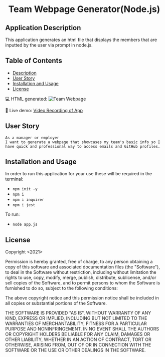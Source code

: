 <h1 align="center">Team Webpage Generator(Node.js)</h1>

## Application Description

This application generates an html file that displays the members that are inputted by the user via prompt in node.js.

## Table of Contents
- [Description](#description)
- [User Story](#user-story)
- [Installation and Usage](#installation-and-usage)
- [License](#license)

💻 HTML generated:
![Team Webpage](./output/ScreenShot.png)

🎥 Live demo:
[Video Recording of App](https://drive.google.com/file/d/1wWl3hRbT1MjDZoCm0gcQ8JkFFHH9m5yw/view)

## User Story

```
As a manager or employer
I want to generate a webpage that showcases my team's basic info so I have quick and professional way to access emails and GitHub profiles.
```

## Installation and Usage

In order to run this application for your use these will be required in the terminal:
- `npm init -y`
- `npm i`
- `npm i inquirer`
- `npm i jest`

To run:
- `node app.js`

## License

Copyright <2021> 

Permission is hereby granted, free of charge, to any person obtaining a copy of this software and associated documentation files (the "Software"), to deal in the Software without restriction, including without limitation the rights to use, copy, modify, merge, publish, distribute, sublicense, and/or sell copies of the Software, and to permit persons to whom the Software is furnished to do so, subject to the following conditions:

The above copyright notice and this permission notice shall be included in all copies or substantial portions of the Software.

THE SOFTWARE IS PROVIDED "AS IS", WITHOUT WARRANTY OF ANY KIND, EXPRESS OR IMPLIED, INCLUDING BUT NOT LIMITED TO THE WARRANTIES OF MERCHANTABILITY, FITNESS FOR A PARTICULAR PURPOSE AND NONINFRINGEMENT. IN NO EVENT SHALL THE AUTHORS OR COPYRIGHT HOLDERS BE LIABLE FOR ANY CLAIM, DAMAGES OR OTHER LIABILITY, WHETHER IN AN ACTION OF CONTRACT, TORT OR OTHERWISE, ARISING FROM, OUT OF OR IN CONNECTION WITH THE SOFTWARE OR THE USE OR OTHER DEALINGS IN THE SOFTWARE.
